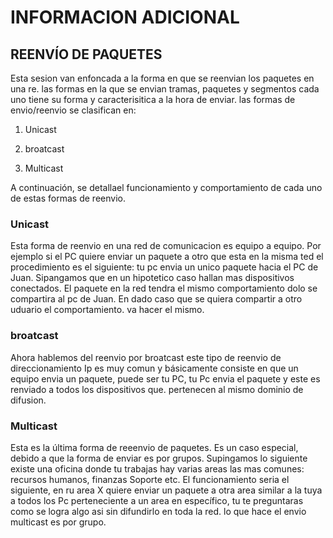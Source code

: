# INFORMACION ADICIONAL 


## REENVÍO DE PAQUETES

Esta sesion van enfoncada a la forma en que se reenvian los paquetes en una re. las formas en la que se envian tramas, paquetes y segmentos  cada uno tiene su forma y caracterisitica a la hora de enviar. las formas de envio/reenvio se clasifican en:

1. Unicast

2. broatcast

3. Multicast

A continuación, se detallael funcionamiento y comportamiento de cada uno de estas formas de reenvio.


### Unicast

Esta forma de reenvio en una red de comunicacion es equipo a equipo. Por ejemplo si el PC quiere enviar un paquete a otro que esta en la misma ted el procedimiento es el siguiente: tu pc envia un unico paquete hacia el PC de Juan. Sipangamos que en un hipotetico caso hallan mas dispositivos conectados. El paquete en la red tendra el mismo comportamiento dolo se compartira al pc de Juan. En dado caso que se quiera compartir a otro uduario el comportamiento. va hacer el mismo.

### broatcast

Ahora hablemos del reenvio por broatcast este tipo de reenvio de direccionamiento Ip es muy comun y básicamente consiste en que un equipo envia un paquete, puede ser tu PC,  tu Pc envia el paquete y este es renviado a todos los dispositivos que. pertenecen al mismo dominio de difusion.

### Multicast
Esta es la última forma de reeenvio de paquetes. Es un caso especial, debido a que la forma de enviar es por grupos. Supingamos lo siguiente existe una oficina donde tu trabajas hay varias areas las mas comunes: recursos humanos, finanzas
Soporte etc. El funcionamiento seria el siguiente, en ru area X quiere enviar un paquete a  otra area similar a la tuya a todos los Pc perteneciente a un area en específico, tu te preguntaras como se logra algo asi sin difundirlo en toda la red. lo que hace el envio multicast es por grupo. 

